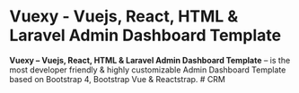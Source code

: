 # Vuexy - Vuejs, React, HTML & Laravel Admin Dashboard Template

**Vuexy – Vuejs, React, HTML & Laravel Admin Dashboard Template** – is the most developer friendly & highly customizable Admin Dashboard Template based on Bootstrap 4, Bootstrap Vue & Reactstrap.
#   C R M  
 